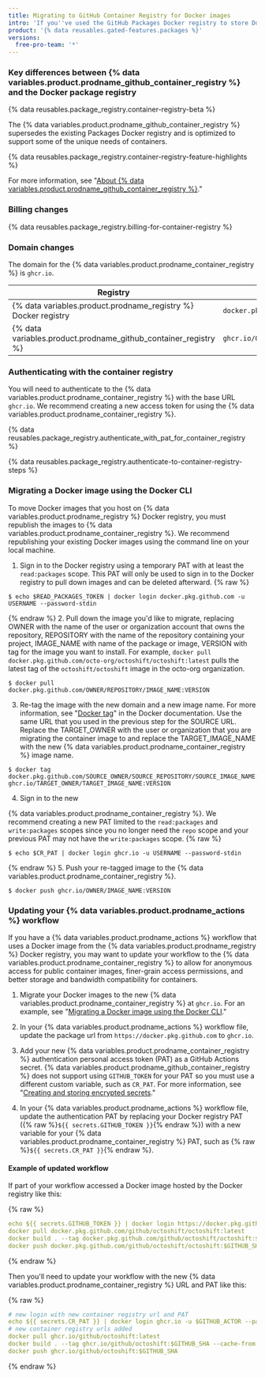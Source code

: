 ```yaml
---
title: Migrating to GitHub Container Registry for Docker images
intro: 'If you''ve used the GitHub Packages Docker registry to store Docker images, you can migrate to the new {% data variables.product.prodname_container_registry %}.'
product: '{% data reusables.gated-features.packages %}'
versions:
  free-pro-team: '*'
---
```


### Key differences between {% data variables.product.prodname_github_container_registry %} and the Docker package registry

{% data reusables.package_registry.container-registry-beta %}

The {% data variables.product.prodname_github_container_registry %} supersedes the existing Packages Docker registry and is optimized to support some of the unique needs of containers.

{% data reusables.package_registry.container-registry-feature-highlights %}

For more information, see "[About {% data variables.product.prodname_github_container_registry %}](/packages/getting-started-with-github-container-registry/about-github-container-registry)."

### Billing changes

{% data reusables.package_registry.billing-for-container-registry %}

### Domain changes

The domain for the {% data variables.product.prodname_container_registry %} is `ghcr.io`.

| Registry                                                          | Example URL                                         |
| ----------------------------------------------------------------- | --------------------------------------------------- |
| {% data variables.product.prodname_registry %} Docker registry    | `docker.pkg.github.com/OWNER/REPOSITORY/IMAGE_NAME` |
| {% data variables.product.prodname_github_container_registry %} | `ghcr.io/OWNER/IMAGE_NAME`                          |

### Authenticating with the container registry

You will need to authenticate to the {% data variables.product.prodname_container_registry %} with the base URL `ghcr.io`. We recommend creating a new access token for using the {% data variables.product.prodname_container_registry %}.

{% data reusables.package_registry.authenticate_with_pat_for_container_registry %}

{% data reusables.package_registry.authenticate-to-container-registry-steps %}

### Migrating a Docker image using the Docker CLI

To move Docker images that you host on {% data variables.product.prodname_registry %} Docker registry, you must republish the images to {% data variables.product.prodname_container_registry %}. We recommend republishing your existing Docker images using the command line on your local machine.

1. Sign in to the Docker registry using a temporary PAT with at least the `read:packages` scope. This PAT will only be used to sign in to the Docker registry to pull down images and can be deleted afterward.
  {% raw %}
  ```shell
  $ echo $READ_PACKAGES_TOKEN | docker login docker.pkg.github.com -u USERNAME --password-stdin
  ```
  {% endraw %}
2. Pull down the image you'd like to migrate, replacing OWNER with the name of the user or organization account that owns the repository, REPOSITORY with the name of the repository containing your project, IMAGE_NAME with name of the package or image, VERSION with tag for the image you want to install. For example, `docker pull docker.pkg.github.com/octo-org/octoshift/octoshift:latest` pulls the latest tag of the `octoshift/octoshift` image in the octo-org organization.
  ```shell
  $ docker pull docker.pkg.github.com/OWNER/REPOSITORY/IMAGE_NAME:VERSION
  ```

3. Re-tag the image with the new domain and a new image name. For more information, see "[Docker tag](https://docs.docker.com/engine/reference/commandline/tag/)" in the Docker documentation. Use the same URL that you used in the previous step for the SOURCE URL. Replace the TARGET_OWNER with the user or organization that you are migrating the container image to and replace the TARGET_IMAGE_NAME with the new {% data variables.product.prodname_container_registry %} image name.
  ```shell
  $ docker tag docker.pkg.github.com/SOURCE_OWNER/SOURCE_REPOSITORY/SOURCE_IMAGE_NAME:VERSION ghcr.io/TARGET_OWNER/TARGET_IMAGE_NAME:VERSION
  ```

4. Sign in to the new

{% data variables.product.prodname_container_registry %}. We recommend creating a new PAT limited to the `read:packages` and `write:packages` scopes since you no longer need the `repo` scope and your previous PAT may not have the `write:packages` scope.
  {% raw %}
  ```shell
  $ echo $CR_PAT | docker login ghcr.io -u USERNAME --password-stdin
  ```
  {% endraw %}
5. Push your re-tagged image to the {% data variables.product.prodname_container_registry %}.
  ```shell
  $ docker push ghcr.io/OWNER/IMAGE_NAME:VERSION
  ```

### Updating your {% data variables.product.prodname_actions %} workflow

If you have a {% data variables.product.prodname_actions %} workflow that uses a Docker image from the {% data variables.product.prodname_registry %} Docker registry, you may want to update your workflow to the {% data variables.product.prodname_container_registry %} to allow for anonymous access for public container images, finer-grain access permissions, and better storage and bandwidth compatibility for containers.

1. Migrate your Docker images to the new {% data variables.product.prodname_container_registry %} at `ghcr.io`. For an example, see "[Migrating a Docker image using the Docker CLI](#migrating-a-docker-image-using-the-docker-cli)."

2. In your {% data variables.product.prodname_actions %} workflow file, update the package url from `https://docker.pkg.github.com` to `ghcr.io`.

3. Add your new {% data variables.product.prodname_container_registry %} authentication personal access token (PAT) as a GitHub Actions secret. {% data variables.product.prodname_github_container_registry %} does not support using `GITHUB_TOKEN` for your PAT so you must use a different custom variable, such as `CR_PAT`. For more information, see "[Creating and storing encrypted secrets](/actions/configuring-and-managing-workflows/creating-and-storing-encrypted-secrets)."

4. In your {% data variables.product.prodname_actions %} workflow file, update the authentication PAT by replacing your Docker registry PAT ({% raw %}`${{ secrets.GITHUB_TOKEN }}`{% endraw %}) with a new variable for your {% data variables.product.prodname_container_registry %} PAT, such as {% raw %}`${{ secrets.CR_PAT }}`{% endraw %}.

#### Example of updated workflow

If part of your workflow accessed a Docker image hosted by the Docker registry like this:

{% raw %}
```yaml
echo ${{ secrets.GITHUB_TOKEN }} | docker login https://docker.pkg.github.com -u $GITHUB_ACTOR --password-stdin
docker pull docker.pkg.github.com/github/octoshift/octoshift:latest
docker build . --tag docker.pkg.github.com/github/octoshift/octoshift:$GITHUB_SHA --cache-from docker.pkg.github.com/github/octoshift/octoshift:latest
docker push docker.pkg.github.com/github/octoshift/octoshift:$GITHUB_SHA
```
{% endraw %}

Then you'll need to update your workflow with the new {% data variables.product.prodname_container_registry %} URL and PAT like this:

{% raw %}
```yaml
# new login with new container registry url and PAT
echo ${{ secrets.CR_PAT }} | docker login ghcr.io -u $GITHUB_ACTOR --password-stdin
# new container registry urls added
docker pull ghcr.io/github/octoshift:latest
docker build . --tag ghcr.io/github/octoshift:$GITHUB_SHA --cache-from ghcr.io/github/octoshift:latest
docker push ghcr.io/github/octoshift:$GITHUB_SHA
```
{% endraw %}
